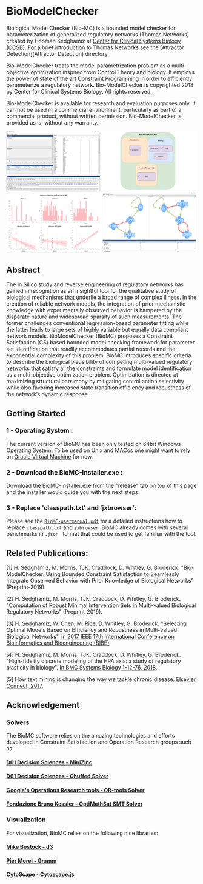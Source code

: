 # BioModelChecker
Biological Model Checker (Bio-MC) is a bounded model checker for parameterization of generalized regulatory networks (Thomas Networks) created by Hooman Sedghamiz at [Center for Clinical Systems Biology (CCSB)](https://www.rochesterregional.org/research/clinical-systems-biology/). For a brief introduction to Thomas Networks see the [Attractor Detection](Attractor Detection) directory.

Bio-ModelChecker treats the model parametrization problem as a multi-objective optimization inspired from Control Theory and biology. It employs the power of state of the art Constraint Programming in order to efficiently parameterize a regulatory network. 
Bio-ModelChecker is copyrighted 2018 by Center for Clinical Systems Biology. All rights reserved.

Bio-ModelChecker is available for research and evaluation purposes only. It can not be used in a commercial environment, particularly as part of a commercial product, without written permission. Bio-ModelChecker is provided as is, without any warranty.

<img margin-left="auto" margin-right="auto" src="BioModelC.png">

## Abstract 
The in Silico study and reverse engineering of regulatory networks has gained in recognition as an insightful tool for the qualitative study of biological mechanisms that underlie a broad range of  complex illness. In the creation of reliable network models, the integration of prior mechanistic knowledge with experimentally observed behavior is hampered by the disparate nature and  widespread sparsity of such measurements. The former challenges conventional regression-based parameter fitting while the latter leads to large sets of highly variable but equally data compliant network models. 
BioModelChecker (BioMC) proposes a Constraint Satisfaction (CS) based bounded model checking framework for parameter set identification that readily accommodates partial records and the exponential complexity of this problem. BioMC introduces specific criteria to describe the biological plausibility of competing multi-valued regulatory networks that satisfy all the constraints and formulate model identification as a multi-objective optimization problem. Optimization is directed at  maximizing structural parsimony by mitigating control action selectivity while also favoring increased state transition efficiency and robustness of the network’s dynamic response. 

## Getting Started
### 1 - Operating System :
The current version of BioMC has been only tested on 64bit Windows Operating System. To be used on Unix and MACos one might want to rely on [Oracle Virtual Machine](https://www.virtualbox.org/) for now.

### 2 - Download the BioMC-Installer.exe :
Download the BioMC-Installer.exe from the "release" tab on top of this page and the installer would guide you with the next steps

### 3 - Replace 'classpath.txt' and 'jxbrowser':
Please see the [```BioMC-usermanual.pdf```](BioMC-usermanual.pdf) for a detailed instructions how to replace ```classpath.txt``` and ```jxbrowser```. BioMC already comes with several benchmarks in  ```.json ``` format that could be used to get familiar with the tool.

## Related Publications:
[1] H. Sedghamiz, M. Morris, TJK. Craddock, D. Whitley, G. Broderick. "Bio-ModelChecker: Using Bounded Constraint Satisfaction to Seamlessly Integrate Observed Behavior with Prior Knowledge of Biological Networks" (Preprint-2019).

[2] H. Sedghamiz, M. Morris, TJK. Craddock, D. Whitley, G. Broderick. "Computation of Robust Minimal Intervention Sets in Multi-valued Biological Regulatory Networks" (Preprint-2019).

[3] H. Sedghamiz, W. Chen, M. Rice, D. Whitley, G. Broderick. "Selecting Optimal Models Based on Efficiency and Robustness in Multi-valued Biological Networks". [In 2017 IEEE 17th International Conference on Bioinformatics and Bioengineering (BIBE)](https://ieeexplore.ieee.org/document/8251289/).

[4] H. Sedghamiz, M. Morris, TJK. Craddock, D. Whitley, G. Broderick. "High-fidelity discrete modeling of the HPA axis: a study of regulatory plasticity in biology". [In BMC Systems Biology 1-12-76, 2018](https://bmcsystbiol.biomedcentral.com/articles/10.1186/s12918-018-0599-1).

[5] How text mining is changing the way we tackle chronic disease. [Elsevier Connect, 2017](https://www.elsevier.com/connect/how-text-mining-is-changing-the-way-we-tackle-chronic-disease).

## Acknowledgement

### Solvers 
The BioMC software relies on the amazing technologies and efforts developed in Constraint Satisfaction and Operation Research groups such as:

#### [D61 Decision Sciences - MiniZinc](https://github.com/MiniZinc) 

#### [D61 Decision Sciences - Chuffed Solver](https://github.com/chuffed/chuffed)

#### [Google's Operations Research tools - OR-tools Solver](https://github.com/google/or-tools)

#### [Fondazione Bruno Kessler - OptiMathSat SMT Solver](http://optimathsat.disi.unitn.it/)

### Visualization
For visualization, BioMC relies on the following nice libraries:

#### [Mike Bostock - d3](https://github.com/d3/d3)

#### [Pier Morel - Gramm](https://github.com/piermorel/gramm)

#### [CytoScape - Cytoscape.js](https://github.com/cytoscape)




